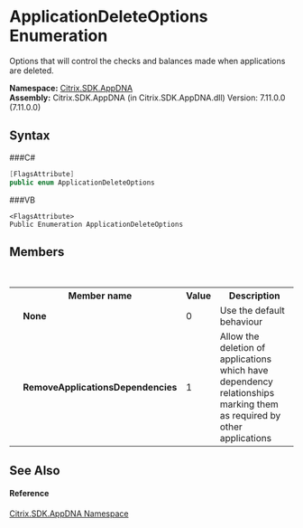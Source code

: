 # ApplicationDeleteOptions Enumeration
 

Options that will control the checks and balances made when applications are deleted.

**Namespace:**&nbsp;<a href="N_Citrix_SDK_AppDNA">Citrix.SDK.AppDNA</a><br />**Assembly:**&nbsp;Citrix.SDK.AppDNA (in Citrix.SDK.AppDNA.dll) Version: 7.11.0.0 (7.11.0.0)

## Syntax

###C#
```csharp
[FlagsAttribute]
public enum ApplicationDeleteOptions
```

###VB
```vbnet
<FlagsAttribute>
Public Enumeration ApplicationDeleteOptions
```


## Members
&nbsp;<table><tr><th></th><th>Member name</th><th>Value</th><th>Description</th></tr><tr><td /><td target="F:Citrix.SDK.AppDNA.ApplicationDeleteOptions.None">**None**</td><td>0</td><td>Use the default behaviour</td></tr><tr><td /><td target="F:Citrix.SDK.AppDNA.ApplicationDeleteOptions.RemoveApplicationsDependencies">**RemoveApplicationsDependencies**</td><td>1</td><td>Allow the deletion of applications which have dependency relationships marking them as required by other applications</td></tr></table>

## See Also


#### Reference
<a href="N_Citrix_SDK_AppDNA">Citrix.SDK.AppDNA Namespace</a><br />